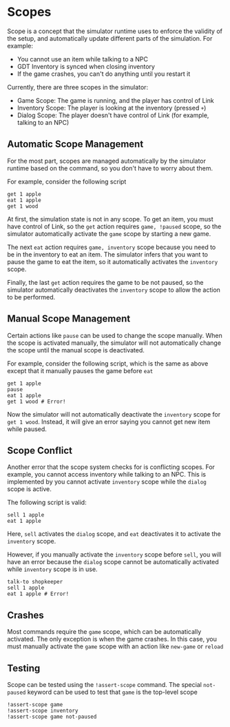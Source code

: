 # Scopes

Scope is a concept that the simulator runtime uses to enforce
the validity of the setup, and automatically update
different parts of the simulation. For example:

- You cannot use an item while talking to a NPC
- GDT Inventory is synced when closing inventory
- If the game crashes, you can't do anything until you restart it

Currently, there are three scopes in the simulator:
- Game Scope: The game is running, and the player has control of Link
- Inventory Scope: The player is looking at the inventory (pressed `+`)
- Dialog Scope: The player doesn't have control of Link (for example, talking to an NPC)

## Automatic Scope Management
For the most part, scopes are managed automatically by the simulator runtime
based on the command, so you don't have to worry about them. 

For example,
consider the following script

```
get 1 apple
eat 1 apple
get 1 wood
```

At first, the simulation state is not in any scope.
To get an item, you must have control of Link, so the `get` action requires `game, !paused` scope, so the simulator automatically
activate the `game` scope by starting a new game.

The next `eat` action requires `game, inventory` scope because you need
to be in the inventory to eat an item. The simulator infers
that you want to pause the game to eat the item, so it automatically
activates the `inventory` scope.

Finally, the last `get` action requires the game to be not paused,
so the simulator automatically deactivates the `inventory` scope to allow
the action to be performed.

## Manual Scope Management
Certain actions like `pause` can be used to change the scope manually.
When the scope is activated manually, the simulator will not automatically
change the scope until the manual scope is deactivated.

For example, consider the following script, which is the same as above except
that it manually pauses the game before `eat`
```
get 1 apple
pause
eat 1 apple
get 1 wood # Error!
```

Now the simulator will not automatically deactivate the `inventory` scope
for `get 1 wood`. Instead, it will give an error saying you cannot get new 
item while paused.

## Scope Conflict
Another error that the scope system checks for is conflicting scopes.
For example, you cannot access inventory while talking to an NPC.
This is implemented by you cannot activate `inventory` scope 
while the `dialog` scope is active.

The following script is valid:
```
sell 1 apple
eat 1 apple
```
Here, `sell` activates the `dialog` scope, and `eat` deactivates it to
activate the `inventory` scope.

However, if you manually activate the `inventory` scope before `sell`,
you will have an error because the `dialog` scope cannot be automatically
activated while `inventory` scope is in use.

```
talk-to shopkeeper
sell 1 apple
eat 1 apple # Error!
```

## Crashes
Most commands require the `game` scope, which can be automatically activated.
The only exception is when the game crashes. In this case, you must
manually activate the `game` scope with an action like `new-game` or `reload`

## Testing
Scope can be tested using the `!assert-scope` command. The special `not-paused`
keyword can be used to test that `game` is the top-level scope

```
!assert-scope game
!assert-scope inventory
!assert-scope game not-paused
```
